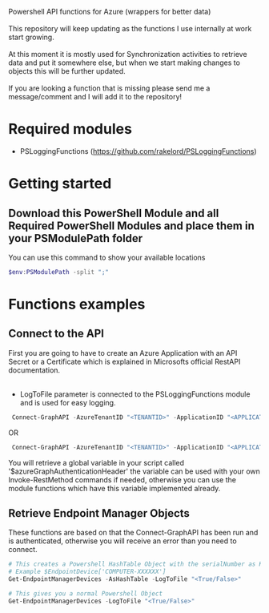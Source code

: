 Powershell API functions for Azure (wrappers for better data)
<br><br>
This repository will keep updating as the functions I use internally at work start growing.<br>
<br>
At this moment it is mostly used for Synchronization activities to retrieve data and put it somewhere else, but when we start making changes to objects this will be further updated.
<br><br>
If you are looking a function that is missing please send me a message/comment and I will add it to the repository!

# Required modules
* PSLoggingFunctions (https://github.com/rakelord/PSLoggingFunctions)

# Getting started
## Download this PowerShell Module and all Required PowerShell Modules and place them in your PSModulePath folder<br>
You can use this command to show your available locations
```powershell 
$env:PSModulePath -split ";"
``` 

# Functions examples
## Connect to the API
First you are going to have to create an Azure Application with an API Secret or a Certificate which is explained in Microsofts official RestAPI documentation.
<br><br>
- LogToFile parameter is connected to the PSLoggingFunctions module and is used for easy logging.

```powershell
 Connect-GraphAPI -AzureTenantID "<TENANTID>" -ApplicationID "<APPLICATIONID>" -APISecret "<APISECRET>" -LogToFile "<True/False>"
```
OR
```powershell
 Connect-GraphAPI -AzureTenantID "<TENANTID>" -ApplicationID "<APPLICATIONID>" -Cert "<CERT X509 OBJECT>" -LogToFile "<True/False>"
```
You will retrieve a global variable in your script called '$azureGraphAuthenticationHeader' the variable can be used with your own Invoke-RestMethod commands if needed, otherwise you can use the module functions which have this variable implemented already.

## Retrieve Endpoint Manager Objects
These functions are based on that the Connect-GraphAPI has been run and is authenticated, otherwise you will receive an error than you need to connect.
```powershell
# This creates a Powershell HashTable Object with the serialNumber as Key.
# Example $EndpointDevice['COMPUTER-XXXXXX']
Get-EndpointManagerDevices -AsHashTable -LogToFile "<True/False>"

# This gives you a normal Powershell Object
Get-EndpointManagerDevices -LogToFile "<True/False>"
```